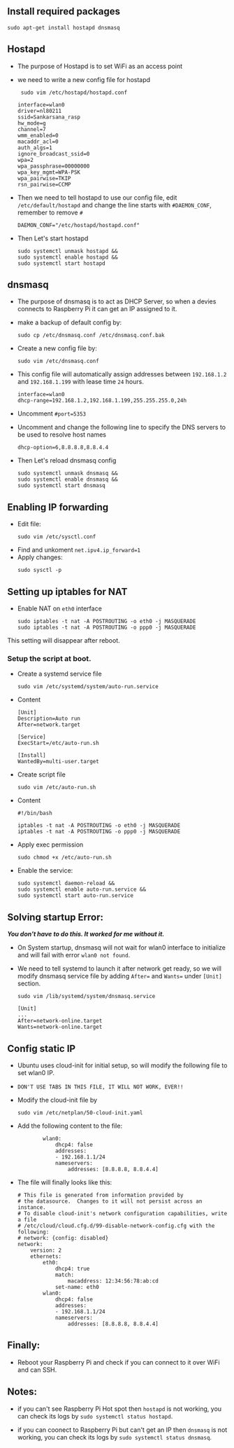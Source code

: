 ## Install required packages
```sudo apt-get install hostapd dnsmasq```
## Hostapd
- The purpose of Hostapd is to set WiFi as an access point
- we need to write a new config file for hostapd
    ```
     sudo vim /etc/hostapd/hostapd.conf
    ```
    ```
    interface=wlan0
    driver=nl80211
    ssid=Sankarsana_rasp
    hw_mode=g
    channel=7
    wmm_enabled=0
    macaddr_acl=0
    auth_algs=1
    ignore_broadcast_ssid=0
    wpa=2
    wpa_passphrase=00000000
    wpa_key_mgmt=WPA-PSK
    wpa_pairwise=TKIP
    rsn_pairwise=CCMP
    ```
- Then we need to tell hostapd to use our config file, edit `/etc/default/hostapd` and change the line starts with `#DAEMON_CONF`, remember to remove `#`

    ```
    DAEMON_CONF="/etc/hostapd/hostapd.conf"
    ```
- Then Let's start hostapd
    ```
    sudo systemctl unmask hostapd &&
    sudo systemctl enable hostapd &&
    sudo systemctl start hostapd
    ```
## dnsmasq
- The purpose of dnsmasq is to act as DHCP Server, so when a devies connects to Raspberry Pi it can get an IP assigned to it.

- make a backup of default config by:
    ```
    sudo cp /etc/dnsmasq.conf /etc/dnsmasq.conf.bak
    ```

- Create a new config file by:
    ```
    sudo vim /etc/dnsmasq.conf
    ```

- This config file will automatically assign addresses between `192.168.1.2` and `192.168.1.199` with lease time `24` hours.

    ```
    interface=wlan0
    dhcp-range=192.168.1.2,192.168.1.199,255.255.255.0,24h
    ```
- Uncomment `#port=5353`
- Uncomment and change the following line to specify the DNS servers to be used to resolve host names
    ```
    dhcp-option=6,8.8.8.8,8.8.4.4
    ```
- Then Let's reload dnsmasq config
    ```
    sudo systemctl unmask dnsmasq &&
    sudo systemctl enable dnsmasq &&
    sudo systemctl start dnsmasq
    ```
## Enabling IP forwarding
- Edit file:
    ```
    sudo vim /etc/sysctl.conf
    ```
- Find and unkoment `net.ipv4.ip_forward=1`
- Apply changes:
    ```
    sudo sysctl -p
    ```
## Setting up iptables for NAT
- Enable NAT on `eth0` interface
    ```
    sudo iptables -t nat -A POSTROUTING -o eth0 -j MASQUERADE
    sudo iptables -t nat -A POSTROUTING -o ppp0 -j MASQUERADE
    ```
This setting will disappear after reboot.
### Setup the script at boot.
- Create a systemd service file
    ```
    sudo vim /etc/systemd/system/auto-run.service
    ```
- Content
    ```
    [Unit]
    Description=Auto run
    After=network.target
    
    [Service]
    ExecStart=/etc/auto-run.sh
    
    [Install]
    WantedBy=multi-user.target
    ```
- Create script file
    ```
    sudo vim /etc/auto-run.sh
    ```
- Content
    ```
    #!/bin/bash
    
    iptables -t nat -A POSTROUTING -o eth0 -j MASQUERADE
    iptables -t nat -A POSTROUTING -o ppp0 -j MASQUERADE
    ```
- Apply exec permission
    ```
    sudo chmod +x /etc/auto-run.sh
    ```
- Enable the service:
    ```
    sudo systemctl daemon-reload &&
    sudo systemctl enable auto-run.service &&
    sudo systemctl start auto-run.service
    ```
## Solving startup Error:
***You don't have to do this. It worked for me without it.***
- On System startup, dnsmasq will not wait for wlan0 interface to initialize and will fail with error `wlan0 not found`.

- We need to tell systemd to launch it after network get ready, so we will modify dnsmasq service file by adding `After=` and `Wants=` under `[Unit]` section.

    ```
    sudo vim /lib/systemd/system/dnsmasq.service
    ```

    ```
    [Unit]
    ...
    After=network-online.target
    Wants=network-online.target
    ```
## Config static IP
- Ubuntu uses cloud-init for initial setup, so will modify the following file to set wlan0 IP.
- `DON'T USE TABS IN THIS FILE, IT WILL NOT WORK, EVER!!`
- Modify the cloud-init file by
    ```
    sudo vim /etc/netplan/50-cloud-init.yaml
    ```
- Add the following content to the file:
    ```
            wlan0:
                dhcp4: false
                addresses:
                - 192.168.1.1/24
                nameservers:
                    addresses: [8.8.8.8, 8.8.4.4]
    ```
    
- The file will finally looks like this:
    ```
    # This file is generated from information provided by
    # the datasource.  Changes to it will not persist across an instance.
    # To disable cloud-init's network configuration capabilities, write a file
    # /etc/cloud/cloud.cfg.d/99-disable-network-config.cfg with the following:
    # network: {config: disabled}
    network:
        version: 2
        ethernets:
            eth0:
                dhcp4: true
                match:
                    macaddress: 12:34:56:78:ab:cd
                set-name: eth0
            wlan0:
                dhcp4: false
                addresses:
                - 192.168.1.1/24
                nameservers:
                    addresses: [8.8.8.8, 8.8.4.4]
    ```
## Finally:
- Reboot your Raspberry Pi and check if you can connect to it over WiFi and can SSH.

## Notes:
- if you can't see Raspberry Pi Hot spot then `hostapd` is not working, you can check its logs by `sudo systemctl status hostapd`.

- if you can coonect to Raspberry Pi but can't get an IP then `dnsmasq` is not working, you can check its logs by `sudo systemctl status dnsmasq`.
